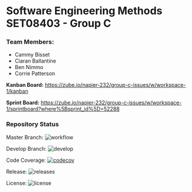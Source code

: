 # Software Engineering Methods SET08403 - Group C

### Team Members:

- Cammy Bisset
- Ciaran Ballantine
- Ben Nimmo
- Corrie Patterson

**Kanban Board:** https://zube.io/napier-232/group-c-issues/w/workspace-1/kanban

**Sprint Board:** https://zube.io/napier-232/group-c-issues/w/workspace-1/sprintboard?where%5Bsprint_id%5D=52288

### Repository Status
Master Branch: 
![workflow](https://github.com/CammyBisset/Group-C-Repository/actions/workflows/main.yml/badge.svg)

Develop Branch: 
![develop](https://img.shields.io/github/workflow/status/cammybisset/Group-C-Repository/develop?style=plastic)

Code Coverage:
[![codecov](https://codecov.io/gh/cammybisset/Group-C-Repository/branch/master/graph/badge.svg?token=JOLN7FFQ9W)](https://codecov.io/gh/cammybisset/Group-C-Repository)

Release:
![releases](https://img.shields.io/github/v/release/cammybisset/Group-C-Repository?include_prereleases&label=%20&style=plastic)

License: 
![license](https://img.shields.io/github/license/cammybisset/sem.svg?style=plastic)
